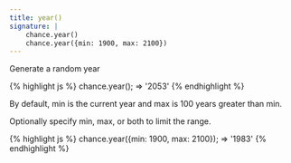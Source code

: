 ```yaml
---
title: year()
signature: |
    chance.year()
    chance.year({min: 1900, max: 2100})
---
```


Generate a random year

{% highlight js %}
  chance.year();
  => '2053'
{% endhighlight %}

By default, min is the current year and max is 100 years greater than min.

Optionally specify min, max, or both to limit the range.

{% highlight js %}
  chance.year({min: 1900, max: 2100});
  => '1983'
{% endhighlight %}
